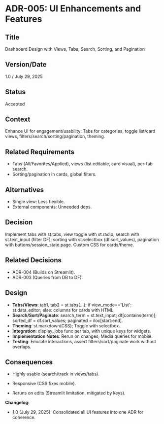 # ADR-005: UI Enhancements and Features

## Title

Dashboard Design with Views, Tabs, Search, Sorting, and Pagination

## Version/Date

1.0 / July 29, 2025

## Status

Accepted

## Context

Enhance UI for engagement/usability: Tabs for categories, toggle list/card views, filters/search/sorting/pagination, theming.

## Related Requirements

- Tabs (All/Favorites/Applied), views (list editable, card visual), per-tab search.
- Sorting/pagination in cards, global filters.

## Alternatives

- Single view: Less flexible.
- External components: Unneeded deps.

## Decision

Implement tabs with st.tabs, view toggle with st.radio, search with st.text_input (filter DF), sorting with st.selectbox (df.sort_values), pagination with buttons/session_state.page. Custom CSS for cards/theme.

## Related Decisions

- ADR-004 (Builds on Streamlit).
- ADR-003 (Queries from DB to DF).

## Design

- **Tabs/Views**: tab1, tab2 = st.tabs(...); if view_mode=='List': st.data_editor; else: columns for cards with HTML.
- **Search/Sort/Paginate**: search_term = st.text_input; df[contains(term)]; sorted_df = df.sort_values; paginated = iloc[start:end].
- **Theming**: st.markdown(CSS); Toggle with selectbox.
- **Integration**: display_jobs func per tab, with unique keys for widgets.
- **Implementation Notes**: Rerun on changes; Media queries for mobile.
- **Testing**: Emulate interactions, assert filters/sort/paginate work without overlaps.

## Consequences

- Highly usable (search/track in views/tabs).
- Responsive (CSS fixes mobile).

- Reruns on edits (Streamlit limitation, mitigated by keys).

**Changelog:**  

- 1.0 (July 29, 2025): Consolidated all UI features into one ADR for coherence.
